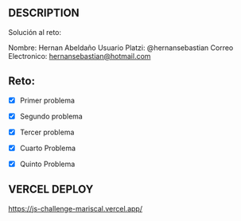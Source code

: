 ## DESCRIPTION

Solución al reto:

Nombre: Hernan Abeldaño
Usuario Platzi: @hernansebastian
Correo Electronico: hernansebastian@hotmail.com

## Reto:

- [X] Primer problema
- [X] Segundo problema
- [X] Tercer problema
- [X] Cuarto Problema
- [X] Quinto Problema


## VERCEL DEPLOY

https://js-challenge-mariscal.vercel.app/